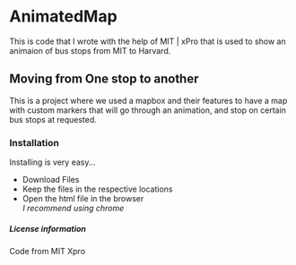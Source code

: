 # AnimatedMap  
This is code that I wrote with the help of MIT | xPro that is used to show an animaion of bus stops from MIT to Harvard.  
## Moving from One stop to another  
This is a project where we used a mapbox and their features to have a map with custom markers that will go through an animation, and stop on certain bus stops at requested.  
### Installation  
Installing is very easy...  
- Download Files  
- Keep the files in the respective locations  
- Open the html file in the browser  
*I recommend using chrome*  
 
##### License information  
Code from MIT Xpro 